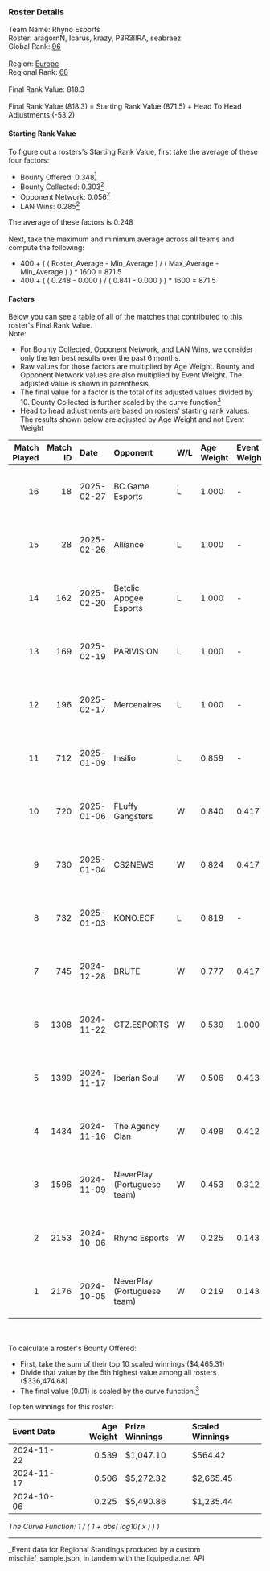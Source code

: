 ### Roster Details<br />
Team Name: Rhyno Esports<br />
Roster: aragornN, Icarus, krazy, P3R3IIRA, seabraez<br />
Global Rank: [96](../../standings_global_2025_03_01.md)<br />
<br />
Region: [Europe]( ../../standings_europe_2025_03_01.md)<br />
Regional Rank: [68]( ../../standings_europe_2025_03_01.md)<br />
<br />
Final Rank Value:  818.3<br />
<br />
Final Rank Value (818.3) = Starting Rank Value (871.5) + Head To Head Adjustments (-53.2)<br />

#### Starting Rank Value<br />
To figure out a rosters's Starting Rank Value, first take the average of these four factors:<br />
- Bounty Offered: 0.348[<sup>1</sup>](#table2)
- Bounty Collected: 0.303[<sup>2</sup>](#table1)
- Opponent Network: 0.056[<sup>2</sup>](#table1)
- LAN Wins: 0.285[<sup>2</sup>](#table1)

The average of these factors is 0.248<br />
<br />
Next, take the maximum and minimum average across all teams and compute the following:<br />
- 400 + ( ( Roster_Average - Min_Average ) / ( Max_Average - Min_Average ) ) * 1600 = 871.5
- 400 + ( ( 0.248 - 0.000 ) / ( 0.841 - 0.000 ) ) * 1600 = 871.5


#### Factors<br />
Below you can see a table of all of the matches that contributed to this roster's Final Rank Value.<br />
Note:<br />

- For Bounty Collected, Opponent Network, and LAN Wins, we consider only the ten best results over the past 6 months.
- Raw values for those factors are multiplied by Age Weight. Bounty and Opponent Network values are also multiplied by Event Weight. The adjusted value is shown in parenthesis.
- The final value for a factor is the total of its adjusted values divided by 10. Bounty Collected is further scaled by the curve function[<sup>3</sup>](#curveFunction)
- Head to head adjustments are based on rosters' starting rank values. The results shown below are adjusted by Age Weight and not Event Weight
<span id="table1"></span><br />


| Match Played | Match ID | Date       | Opponent                    | W/L | Age Weight | Event Weight | Bounty Collected | Opponent Network | LAN Wins  | H2H Adj. | Roster                                      |
| -: | -: | :- | :- | :- | :- | :- | :- | :- | :- | -: | :- |
|           16 |       18 | 2025-02-27 | BC.Game Esports             | L   | 1.000      | -            | -                | -                | -         |    -1.88 | aragornN, Icarus, krazy, P3R3IIRA, seabraez |
|           15 |       28 | 2025-02-26 | Alliance                    | L   | 1.000      | -            | -                | -                | -         |   -11.60 | aragornN, Icarus, krazy, P3R3IIRA, seabraez |
|           14 |      162 | 2025-02-20 | Betclic Apogee Esports      | L   | 1.000      | -            | -                | -                | -         |   -10.23 | aragornN, Icarus, krazy, P3R3IIRA, seabraez |
|           13 |      169 | 2025-02-19 | PARIVISION                  | L   | 1.000      | -            | -                | -                | -         |    -8.80 | aragornN, Icarus, krazy, P3R3IIRA, seabraez |
|           12 |      196 | 2025-02-17 | Mercenaires                 | L   | 1.000      | -            | -                | -                | -         |   -27.13 | aragornN, Icarus, krazy, P3R3IIRA, seabraez |
|           11 |      712 | 2025-01-09 | Insilio                     | L   | 0.859      | -            | -                | -                | -         |   -19.50 | aragornN, Icarus, krazy, P3R3IIRA, seabraez |
|           10 |      720 | 2025-01-06 | FLuffy Gangsters            | W   | 0.840      | 0.417        | 0.005 (0.002)    | 0.419 (0.147)    | 0 (0.000) |     7.63 | aragornN, Icarus, krazy, P3R3IIRA, seabraez |
|            9 |      730 | 2025-01-04 | CS2NEWS                     | W   | 0.824      | 0.417        | 0.000 (0.000)    | 0.047 (0.016)    | 0 (0.000) |     3.35 | aragornN, Icarus, krazy, P3R3IIRA, seabraez |
|            8 |      732 | 2025-01-03 | KONO.ECF                    | L   | 0.819      | -            | -                | -                | -         |   -20.39 | aragornN, Icarus, krazy, P3R3IIRA, seabraez |
|            7 |      745 | 2024-12-28 | BRUTE                       | W   | 0.777      | 0.417        | 0.003 (0.001)    | 0.082 (0.026)    | 0 (0.000) |     5.26 | aragornN, Icarus, krazy, P3R3IIRA, seabraez |
|            6 |     1308 | 2024-11-22 | GTZ.ESPORTS                 | W   | 0.539      | 1.000        | 0.080 (0.043)    | 0.431 (0.232)    | 1 (0.539) |    13.34 | aragornN, Icarus, P3R3IIRA, seabraez, shr   |
|            5 |     1399 | 2024-11-17 | Iberian Soul                | W   | 0.506      | 0.413        | 0.015 (0.003)    | 0.644 (0.135)    | 1 (0.506) |    10.32 | aragornN, Icarus, P3R3IIRA, seabraez, shr   |
|            4 |     1434 | 2024-11-16 | The Agency Clan             | W   | 0.498      | 0.412        | 0.003 (0.001)    | 0.000 (0.000)    | 1 (0.498) |     2.04 | aragornN, Icarus, P3R3IIRA, seabraez, shr   |
|            3 |     1596 | 2024-11-09 | NeverPlay (Portuguese team) | W   | 0.453      | 0.312        | 0.001 (0.000)    | 0.000 (0.000)    | 1 (0.453) |     1.72 | aragornN, Icarus, P3R3IIRA, seabraez, shr   |
|            2 |     2153 | 2024-10-06 | Rhyno Esports               | W   | 0.225      | 0.143        | 0.002 (0.000)    | 0.046 (0.001)    | 1 (0.225) |     1.86 | aragornN, Icarus, P3R3IIRA, SeabraEZ, shr   |
|            1 |     2176 | 2024-10-05 | NeverPlay (Portuguese team) | W   | 0.219      | 0.143        | 0.001 (0.000)    | 0.000 (0.000)    | 1 (0.219) |     0.85 | aragornN, Icarus, P3R3IIRA, SeabraEZ, shr   |

<br />
<span id="table2"></span><br />
To calculate a roster's Bounty Offered:<br />

- First, take the sum of their top 10 scaled winnings ($4,465.31)
- Divide that value by the 5th highest value among all rosters ($336,474.68)
- The final value (0.01) is scaled by the curve function.[<sup>3</sup>](#curveFunction)

Top ten winnings for this roster:<br />

| Event Date | Age Weight | Prize Winnings | Scaled Winnings |
| :- | -: | :- | :- |
| 2024-11-22 |      0.539 | $1,047.10      | $564.42         |
| 2024-11-17 |      0.506 | $5,272.32      | $2,665.45       |
| 2024-10-06 |      0.225 | $5,490.86      | $1,235.44       |


<span id="curveFunction"></span>_The Curve Function: 1 / ( 1 + abs( log10( x ) ) )_<br />

---
_Event data for Regional Standings produced by a custom mischief_sample.json, in tandem with the liquipedia.net API<br />
